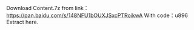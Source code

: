 Download Content.7z from link：https://pan.baidu.com/s/148NFU1bOUXJSxcPTRoikwA 
With code：u896 
Extract here.